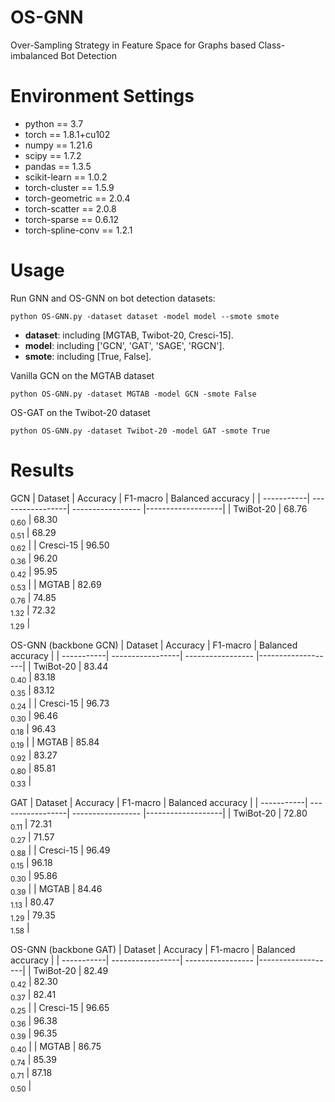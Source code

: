# OS-GNN
Over-Sampling Strategy in Feature Space for Graphs based Class-imbalanced Bot Detection

# Environment Settings 
* python == 3.7   
* torch == 1.8.1+cu102	  
* numpy == 1.21.6  
* scipy == 1.7.2  
* pandas == 1.3.5	
* scikit-learn == 1.0.2	 
* torch-cluster == 1.5.9	
* torch-geometric == 2.0.4	
* torch-scatter == 2.0.8	
* torch-sparse ==	0.6.12	
* torch-spline-conv	== 1.2.1	


# Usage 

Run GNN and OS-GNN on bot detection datasets:
````
python OS-GNN.py -dataset dataset -model model --smote smote
````
* **dataset**: including \[MGTAB, Twibot-20, Cresci-15\].  
* **model**: including \['GCN', 'GAT', 'SAGE', 'RGCN'\].  
* **smote**: including \[True, False\].  


Vanilla GCN on the MGTAB dataset
````
python OS-GNN.py -dataset MGTAB -model GCN -smote False
````
OS-GAT on the Twibot-20 dataset
````
python OS-GNN.py -dataset Twibot-20 -model GAT -smote True
````



# Results
GCN
| Dataset    | Accuracy         | F1-macro          | Balanced accuracy |
| -----------| -----------------| ----------------- |-------------------|
| TwiBot-20  | 68.76 </br> $_0.60$ |  68.30 </br> $_0.51$ | 68.29 </br> $_0.62$  |
| Cresci-15  | 96.50 </br> $_0.36$ |  96.20 </br> $_0.42$ | 95.95 </br> $_0.53$  |
| MGTAB      | 82.69 </br> $_0.76$ |  74.85 </br> $_1.32$ | 72.32 </br> $_1.29$  |
     

OS-GNN (backbone GCN)
| Dataset    | Accuracy         | F1-macro          | Balanced accuracy |
| -----------| -----------------| ----------------- |-------------------|
| TwiBot-20  | 83.44 </br> $_0.40$ | 83.18 </br> $_0.35$  | 83.12 </br> $_0.24$  |
| Cresci-15  | 96.73 </br> $_0.30$ | 96.46 </br> $_0.18$  | 96.43 </br> $_0.19$  |
| MGTAB      | 85.84 </br> $_0.92$ | 83.27 </br> $_0.80$  | 85.81 </br> $_0.33$  |

GAT
| Dataset    | Accuracy         | F1-macro          | Balanced accuracy |
| -----------| -----------------| ----------------- |-------------------|
| TwiBot-20  | 72.80 </br> $_0.11$ |  72.31 </br> $_0.27$ | 71.57 </br> $_0.88$  |
| Cresci-15  | 96.49 </br> $_0.15$ |  96.18 </br> $_0.30$ | 95.86 </br> $_0.39$  |
| MGTAB      | 84.46 </br> $_1.13$ |  80.47 </br> $_1.29$ | 79.35 </br> $_1.58$  |

OS-GNN (backbone GAT)
| Dataset    | Accuracy         | F1-macro          | Balanced accuracy |
| -----------| -----------------| ----------------- |-------------------|
| TwiBot-20  | 82.49 </br> $_0.42$ | 82.30 </br> $_0.37$  | 82.41 </br> $_0.25$  |
| Cresci-15  | 96.65 </br> $_0.36$ | 96.38 </br> $_0.39$  | 96.35 </br> $_0.40$  |
| MGTAB      | 86.75 </br> $_0.74$ | 85.39 </br> $_0.71$  | 87.18 </br> $_0.50$  |

       






